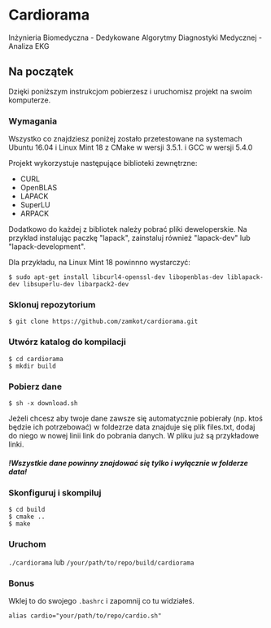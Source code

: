 # Cardiorama

Inżynieria Biomedyczna - Dedykowane Algorytmy Diagnostyki Medycznej - Analiza EKG

## Na początek

Dzięki poniższym instrukcjom pobierzesz i uruchomisz projekt na swoim komputerze.

### Wymagania

Wszystko co znajdziesz poniżej zostało przetestowane na systemach Ubuntu 16.04 i Linux Mint 18 z CMake w wersji 3.5.1. i GCC w wersji 5.4.0

Projekt wykorzystuje następujące biblioteki zewnętrzne:
* CURL
* OpenBLAS
* LAPACK
* SuperLU
* ARPACK

Dodatkowo do każdej z bibliotek należy pobrać pliki deweloperskie. Na przykład instalując paczkę "lapack", zainstaluj również "lapack-dev" lub "lapack-development".

Dla przykładu, na Linux Mint 18 powinnno wystarczyć:
```
$ sudo apt-get install libcurl4-openssl-dev libopenblas-dev liblapack-dev libsuperlu-dev libarpack2-dev
```

### Sklonuj repozytorium
```
$ git clone https://github.com/zamkot/cardiorama.git
```

### Utwórz katalog do kompilacji
```
$ cd cardiorama
$ mkdir build
```
### Pobierz dane
```
$ sh -x download.sh
```
Jeżeli chcesz aby twoje dane zawsze się automatycznie pobierały (np. ktoś będzie ich potrzebować) w foldezrze data znajduje się plik files.txt, dodaj do niego w nowej linii link do pobrania danych. W pliku już są przykładowe linki.
##### !Wszystkie dane powinny znajdować się tylko i wyłącznie  w folderze data!

### Skonfiguruj i skompiluj
```
$ cd build
$ cmake ..
$ make
```

### Uruchom
 ```./cardiorama``` 
 lub
 ```/your/path/to/repo/build/cardiorama```


### Bonus
Wklej to do swojego ```.bashrc``` i zapomnij co tu widziałeś.
```
alias cardio="your/path/to/repo/cardio.sh"
```
